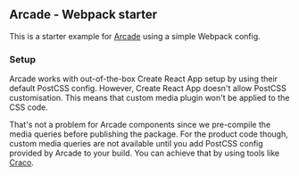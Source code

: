 ## Arcade - Webpack starter

This is a starter example for [Arcade](https://arcade.design) using a simple Webpack config.

### Setup

Arcade works with out-of-the-box Create React App setup by using their default PostCSS config.
However, Create React App doesn't allow PostCSS customisation.
This means that custom media plugin won't be applied to the CSS code.

That's not a problem for Arcade components since we pre-compile the media queries before publishing the package.
For the product code though, custom media queries are not available until you add PostCSS config provided by Arcade to your build.
You can achieve that by using tools like [Craco](https://github.com/gsoft-inc/craco).
